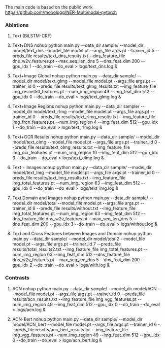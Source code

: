 
The main code is based on the public work https://github.com/monologg/NER-Multimodal-pytorch

### Ablations

1. Text (BiLSTM-CRF)

2. Text+DNS
nohup python main.py --data_dir sample/ --model_dir model/text_dns --model_file model.pt --args_file args.pt --trainer_id 5 --preds_file results/text_dns_results.txt  --dns_feature_file dns_w2v_features.pt  --max_seq_len_dns 5 --dns_feat_dim 200 --gpu_idx 1  --do_train --do_eval > logs/text_dns.log &

3. Text+Image Global
nohup python main.py --data_dir sample/ --model_dir model/text_gImg --model_file model.pt --args_file args.pt --trainer_id 0 --preds_file results/text_gImg_results.txt  --img_feature_file img_resnet50_features.pt --num_img_region 49 --img_feat_dim 512 --gpu_idx 0  --do_train --do_eval > logs/text_gImg.log &


4. Text+Image Regions
nohup python main.py --data_dir sample/ --model_dir model/text_rImg --model_file model.pt --args_file args.pt --trainer_id 0 --preds_file results/text_rImg_results.txt  --img_feature_file img_frcn_features.pt --num_img_region 4 --img_feat_dim 512 --gpu_idx 1  --do_train --do_eval > logs/text_rImg.log &

5. Text+OCR Results
nohup python main.py --data_dir sample/ --model_dir model/text_oImg --model_file model.pt --args_file args.pt --trainer_id 0 --preds_file results/text_oImg_results.txt  --img_feature_file img_ocr_features.pt --num_img_region 10 --img_feat_dim 512 --gpu_idx 3  --do_train --do_eval > logs/text_oImg.log &

6. Text + Images
nohup python main.py --data_dir sample/ --model_dir model/text_Img --model_file model.pt --args_file args.pt --trainer_id 0 --preds_file results/text_Img_results.txt  --img_feature_file img_total_features.pt --num_img_region 63 --img_feat_dim 512 --gpu_idx 0  --do_train --do_eval > logs/text_img.log &


6. Text Domain and Images
nohup python main.py --data_dir sample/ --model_dir model/total --model_file model.pt --args_file args.pt --trainer_id 6 --preds_file results/without.txt  --img_feature_file img_total_features.pt --num_img_region 63 --img_feat_dim 512 --dns_feature_file dns_w2v_features.pt  --max_seq_len_dns 5 --dns_feat_dim 200 --gpu_idx 3  --do_train --do_eval > logs/without.log &


7. Text and Cross Features between Images and Domain
nohup python main.py --data_dir sample/ --model_dir model/total2 --model_file model.pt --args_file args.pt --trainer_id 7 --preds_file results/total_results2.txt  --img_feature_file img_total_features.pt --num_img_region 63 --img_feat_dim 512 --dns_feature_file dns_w2v_features.pt  --max_seq_len_dns 5 --dns_feat_dim 200 --gpu_idx 2  --do_train --do_eval > logs/with.log &


### Contrasts

1. ACN
nohup python main.py --data_dir sample/ --model_dir model/ACN --model_file model.pt --args_file args.pt --trainer_id 0 --preds_file results/acn_results.txt  --img_feature_file img_vgg_features.pt --num_img_region 49 --img_feat_dim 512 --gpu_idx 0  --do_train --do_eval > logs/acn.log & 

2. ACN-Bert
nohup python main.py --data_dir sample/ --model_dir model/ACN_bert --model_file model.pt --args_file args.pt --trainer_id 6 --preds_file results/acn_bert_results.txt  --img_feature_file img_vgg_features.pt --num_img_region 49 --img_feat_dim 512 --gpu_idx 0  --do_train --do_eval > logs/acn_bert.log &
